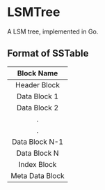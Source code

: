 # LSMTree
A LSM tree, implemented in Go.

## Format of SSTable 

|   Block Name    |
|:---------------:|
|  Header Block   |
|   Data Block 1  |
|   Data Block 2  |
|        .        |
|        .        |
| Data Block N-1  |
|  Data Block N   |
|   Index Block   |
| Meta Data Block |
